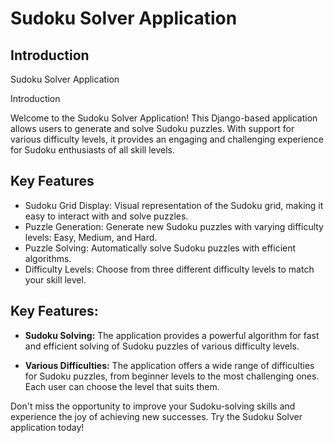 # Sudoku Solver Application

## Introduction

Sudoku Solver Application

Introduction

Welcome to the Sudoku Solver Application! This Django-based application allows users to generate and solve Sudoku puzzles. With support for various difficulty levels, it provides an engaging and challenging experience for Sudoku enthusiasts of all skill levels.

## Key Features

* Sudoku Grid Display: Visual representation of the Sudoku grid, making it easy to interact with and solve puzzles.
* Puzzle Generation: Generate new Sudoku puzzles with varying difficulty levels: Easy, Medium, and Hard.
* Puzzle Solving: Automatically solve Sudoku puzzles with efficient algorithms.
* Difficulty Levels: Choose from three different difficulty levels to match your skill level.

## Key Features:

- **Sudoku Solving:** The application provides a powerful algorithm for fast and efficient solving of Sudoku puzzles of various difficulty levels.

- **Various Difficulties:** The application offers a wide range of difficulties for Sudoku puzzles, from beginner levels to the most challenging ones. Each user can choose the level that suits them.

Don't miss the opportunity to improve your Sudoku-solving skills and experience the joy of achieving new successes. Try the Sudoku Solver application today!
